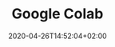 ---
title: "Google Colab"
images:
  - path: google-colab-connect-local.png
  - path: google-colab-connections.png
  - path: google-colab-folders.png
  - path: google-colab-snippets.png
  - path: google-colab-welcome.png
categories:
  - Analysis and Computations
  - Publishing and Sharing
tags:
  - Visualization
  - Presentation
  - Open Science
  - Note-taking
  - Programming
  - Statistical Software
links:
  - name: "Google Colab"
    link: "https://colab.research.google.com/"
summary: "Google Colab is an online version of Jupyter Notebook which allows us to use free computation powers from Google and storage on Google Drive. Google Colab also comes with free GPU hours."
features:
  - Free computing resources
  - Share and collaborate on the same notebook.
  - Notebooks can be saved in GitHub or Google Drive.
platforms:
  - Web
plans:
  - name: Free
    description:
date: 2020-04-26T14:52:04+02:00
draft: false
---